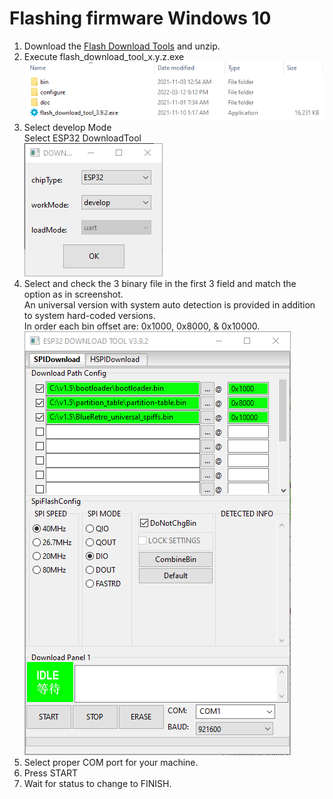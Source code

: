 # Flashing firmware Windows 10

1. Download the [Flash Download Tools](https://www.espressif.com/en/support/download/other-tools) and unzip.
2. Execute flash_download_tool_x.y.z.exe\
   ![](img/flash_tool.png)
3. Select develop Mode\
   Select ESP32 DownloadTool\
   ![](img/flash_mode.png)
4. Select and check the 3 binary file in the first 3 field and match the option as in screenshot.\
   An universal version with system auto detection is provided in addition to system hard-coded versions.\
   In order each bin offset are: 0x1000, 0x8000, & 0x10000.\
   ![](img/flash_config.png)
5. Select proper COM port for your machine.
6. Press START
7. Wait for status to change to FINISH.
